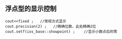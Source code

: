 ## 浮点型的显示控制
```
cout<<fixed ;   //常规方式显示
cout.precision(2) ;   //精确位数，此处精确2位
cout.setf(ios_base::showpoint) ;    //显示小数点后的零
```
